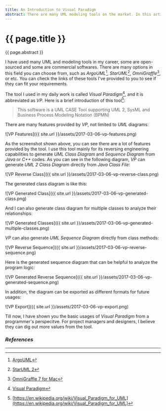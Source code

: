 ```yaml
---
title: An Introduction to Visual Paradigm
abstract: There are many UML modeling tools on the market. In this article, I'd like to introduce the one I used in my daily work called Visual Paradigm.
---
```


# {{ page.title }}

{{ page.abstract }}

I have used many UML and modeling tools in my career, some are open-sourced and some are commercial softwares. There are many options in this field you can choose from, such as _ArgoUML_[^argo], _StarUML_[^star], _OmniGraffle_[^omni], or etc. You can check the links of these tools I've provided to you to see if they can fit your requirements.

[^argo]: [ArgoUML](http://argouml.tigris.org/)
[^star]: [StarUML 2](http://staruml.io/)
[^omni]: [OmniGraffle 7 for Mac](https://www.omnigroup.com/omnigraffle)

The tool I used in my daily work is called  _Visual Paradigm_[^vpuml], and it is abbreviated as _VP_. Here is a brief introduction of this tool[^vpintro]:

> This software is a UML CASE Tool supporting UML 2, SysML and Business Process Modeling Notation (BPMN)

[^vpuml]: [Visual Paradigm](https://www.visual-paradigm.com)
[^vpintro]: [https://en.wikipedia.org/wiki/Visual_Paradigm_for_UML](https://en.wikipedia.org/wiki/Visual_Paradigm_for_UML)

There are many features provided by _VP_, not limited to _UML_ diagrams:

![VP Features]({{ site.url }}/assets/2017-03-06-vp-features.png)

As the screenshot shown above, you can see there are a lot of features provided by the tool. I use this tool mainly for its reversing engineering capabilities to generate _UML Class Diagram_ and _Sequence Diagram_ from _Java_ or _C++_ codes. As you can see in the following diagram, _VP_ can generate _UML 2 Class Diagram_ directly from _Java Class File_:

![VP Reverse Class]({{ site.url }}/assets/2017-03-06-vp-reverse-class.png)

The generated class diagram is like this:

![VP Generated Class]({{ site.url }}/assets/2017-03-06-vp-generated-class.png)

And I can also generate class diagram for multiple classes to analyze their relationships:

![VP Generated Classes]({{ site.url }}/assets/2017-03-06-vp-generated-multiple-classes.png)

_VP_ can also generate _UML Sequence Diagram_ directly from class methods:

![VP Reverse Sequence]({{ site.url }}/assets/2017-03-06-vp-reverse-sequence.png)

Here is the generated sequence diagram that can be helpful to analyze the program logic:

![VP Generated Reverse Sequence]({{ site.url }}/assets/2017-03-06-vp-generated-sequence.png)

In addition, the diagram can be exported as different formats for future usages:

![VP Export]({{ site.url }}/assets/2017-03-06-vp-export.png)

Till now, I have shown you the basic usages of _Visual Paradigm_ from a programmer's perspecitve. For project managers and designers, I believe they can dig out more values from the tool.

### _References_

---
